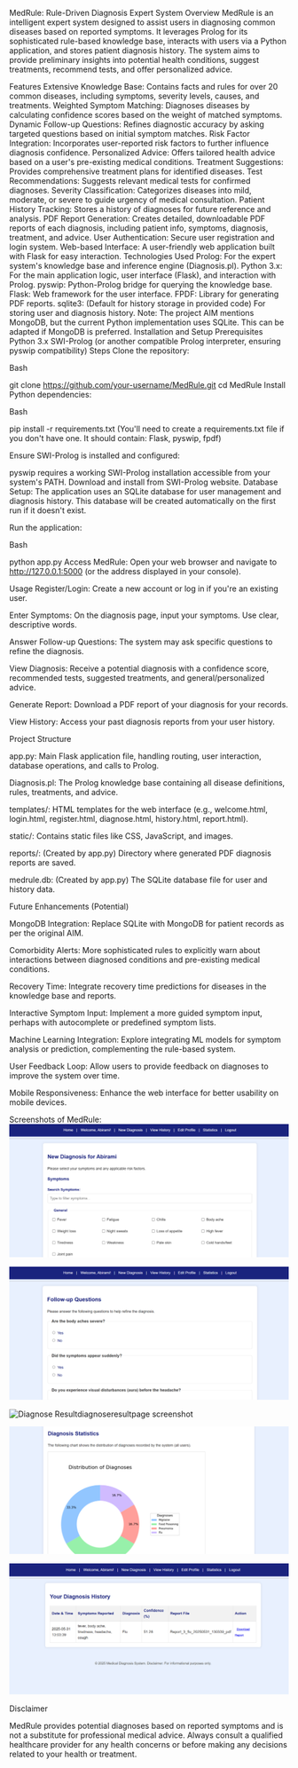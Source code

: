 
MedRule: Rule-Driven Diagnosis Expert System
Overview
MedRule is an intelligent expert system designed to assist users in diagnosing common diseases based on reported symptoms. It leverages Prolog for its sophisticated rule-based knowledge base, interacts with users via a Python application, and stores patient diagnosis history. The system aims to provide preliminary insights into potential health conditions, suggest treatments, recommend tests, and offer personalized advice.

Features
Extensive Knowledge Base: Contains facts and rules for over 20 common diseases, including symptoms, severity levels, causes, and treatments.
Weighted Symptom Matching: Diagnoses diseases by calculating confidence scores based on the weight of matched symptoms.
Dynamic Follow-up Questions: Refines diagnostic accuracy by asking targeted questions based on initial symptom matches.
Risk Factor Integration: Incorporates user-reported risk factors to further influence diagnosis confidence.
Personalized Advice: Offers tailored health advice based on a user's pre-existing medical conditions.
Treatment Suggestions: Provides comprehensive treatment plans for identified diseases.
Test Recommendations: Suggests relevant medical tests for confirmed diagnoses.
Severity Classification: Categorizes diseases into mild, moderate, or severe to guide urgency of medical consultation.
Patient History Tracking: Stores a history of diagnoses for future reference and analysis.
PDF Report Generation: Creates detailed, downloadable PDF reports of each diagnosis, including patient info, symptoms, diagnosis, treatment, and advice.
User Authentication: Secure user registration and login system.
Web-based Interface: A user-friendly web application built with Flask for easy interaction.
Technologies Used
Prolog: For the expert system's knowledge base and inference engine (Diagnosis.pl).
Python 3.x: For the main application logic, user interface (Flask), and interaction with Prolog.
pyswip: Python-Prolog bridge for querying the knowledge base.
Flask: Web framework for the user interface.
FPDF: Library for generating PDF reports.
sqlite3: (Default for history storage in provided code) For storing user and diagnosis history. Note: The project AIM mentions MongoDB, but the current Python implementation uses SQLite. This can be adapted if MongoDB is preferred.
Installation and Setup
Prerequisites
Python 3.x
SWI-Prolog (or another compatible Prolog interpreter, ensuring pyswip compatibility)
Steps
Clone the repository:

Bash

git clone https://github.com/your-username/MedRule.git
cd MedRule
Install Python dependencies:

Bash

pip install -r requirements.txt
(You'll need to create a requirements.txt file if you don't have one. It should contain: Flask, pyswip, fpdf)

Ensure SWI-Prolog is installed and configured:

pyswip requires a working SWI-Prolog installation accessible from your system's PATH.
Download and install from SWI-Prolog website.
Database Setup:
The application uses an SQLite database for user management and diagnosis history. This database will be created automatically on the first run if it doesn't exist.

Run the application:

Bash

python app.py
Access MedRule:
Open your web browser and navigate to http://127.0.0.1:5000 (or the address displayed in your console).

Usage
Register/Login: Create a new account or log in if you're an existing user.

Enter Symptoms: On the diagnosis page, input your symptoms. Use clear, descriptive words.

Answer Follow-up Questions: The system may ask specific questions to refine the diagnosis.

View Diagnosis: Receive a potential diagnosis with a confidence score, recommended tests, suggested treatments, and general/personalized advice.

Generate Report: Download a PDF report of your diagnosis for your records.

View History: Access your past diagnosis reports from your user history.

Project Structure

app.py: Main Flask application file, handling routing, user interaction, database operations, and calls to Prolog.

Diagnosis.pl: The Prolog knowledge base containing all disease definitions, rules, treatments, and advice.

templates/: HTML templates for the web interface (e.g., welcome.html, login.html, register.html, diagnose.html, history.html, report.html).

static/: Contains static files like CSS, JavaScript, and images.

reports/: (Created by app.py) Directory where generated PDF diagnosis reports are saved.

medrule.db: (Created by app.py) The SQLite database file for user and history data.

Future Enhancements (Potential)

MongoDB Integration: Replace SQLite with MongoDB for patient records as per the original AIM.

Comorbidity Alerts: More sophisticated rules to explicitly warn about interactions between diagnosed conditions and pre-existing medical conditions.

Recovery Time: Integrate recovery time predictions for diseases in the knowledge base and reports.

Interactive Symptom Input: Implement a more guided symptom input, perhaps with autocomplete or predefined symptom lists.

Machine Learning Integration: Explore integrating ML models for symptom analysis or prediction, complementing the rule-based system.

User Feedback Loop: Allow users to provide feedback on diagnoses to improve the system over time.

Mobile Responsiveness: Enhance the web interface for better usability on mobile devices.

Screenshots of MedRule:
![New Diagnosis screenshot](images/newdiagnosepage.png)

![Follow UP Questions screenshot](images/followupquestionspage.png)

![Diagnose Resultdiagnoseresultpage screenshot](images/.png)

![Statistic screenshot](images/statisticpage.png)

![History screenshot](images/diagnosehistorypage.png)

Disclaimer

MedRule provides potential diagnoses based on reported symptoms and is not a substitute for professional medical advice. Always consult a qualified healthcare provider for any health concerns or before making any decisions related to your health or treatment.

